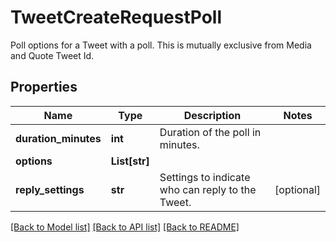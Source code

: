 # TweetCreateRequestPoll

Poll options for a Tweet with a poll. This is mutually exclusive from Media and Quote Tweet Id.

## Properties
Name | Type | Description | Notes
------------ | ------------- | ------------- | -------------
**duration_minutes** | **int** | Duration of the poll in minutes. | 
**options** | **List[str]** |  | 
**reply_settings** | **str** | Settings to indicate who can reply to the Tweet. | [optional] 

[[Back to Model list]](../README.md#documentation-for-models) [[Back to API list]](../README.md#documentation-for-api-endpoints) [[Back to README]](../README.md)


